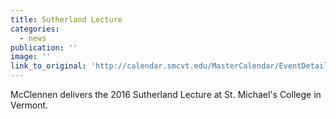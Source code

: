 ```yaml
---
title: Sutherland Lecture
categories: 
  - news
publication: ''
image: ''
link_to_original: 'http://calendar.smcvt.edu/MasterCalendar/EventDetails.aspx?data=hHr80o3M7J4AFWeWvi0dYdw6kLnVq5ZCOM5oszPqrzT3DJBsbrfKD3a3bRpCaie7'
---
```


McClennen delivers the 2016 Sutherland Lecture at St. Michael's College in Vermont.